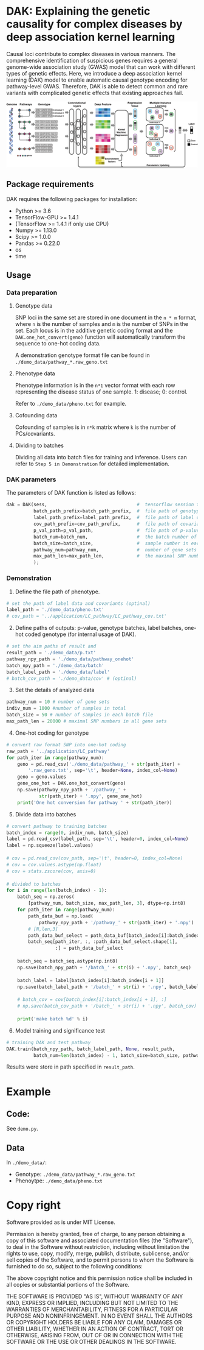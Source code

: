 # DAK: Explaining the genetic causality for complex diseases by deep association kernel learning

Causal loci contribute to complex diseases in various manners. The comprehensive identification of suspicious genes requires a general genome-wide association study (GWAS) model that can work with different types of genetic effects. Here, we introduce a deep association kernel learning (DAK) model to enable automatic causal genotype encoding for pathway-level GWAS. Therefore, DAK is able to detect common and rare variants with complicated genetic effects that existing approaches fail. 

![avatar](./method.png)

## Package requirements

DAK requires the following packages for installation:

- Python >= 3.6
- TensorFlow-GPU >= 1.4.1
- (TensorFlow >= 1.4.1 if only use CPU) 
- Numpy >= 1.13.0
- Scipy >= 1.0.0
- Pandas >= 0.22.0
- os
- time


## Usage

### Data preparation
1. Genotype data

    SNP loci in the same set are stored in one document in the `n * m` format, where `n` is the number of samples and `m` is the number of SNPs in the set. Each locus is in the additive genetic coding format and the `DAK.one_hot_convert(geno)` function will automatically transform the sequence  to one-hot coding data.

    A demonstration genotype format file can be found in `./demo_data/pathway_*.raw_geno.txt`

2. Phenotype data

    Phenotype information is in the `n*1` vector format with each row representing the disease status of one sample. 1: disease; 0: control.

    Refer to  `./demo_data/pheno.txt` for example.

3. Cofounding data

    Cofounding of samples is in `n*k` matrix where `k` is the number of PCs/covariants.  

4. Dividing to batches

    Dividing all data into batch files for training and inference. Users can refer to `Step 5 in Demonstration` for detailed implementation.

### DAK parameters

The parameters of DAK function is listed as follows:

```python
dak = DAK(sess,                                 #  tensorflow session that conducts learning task
          batch_path_prefix=batch_path_prefix,  #  file path of genotype data in batches
          label_path_prefix=label_path_prefix,  #  file path of label data in batches
          cov_path_prefix=cov_path_prefix,      #  file path of covariant data in 
          p_val_path=p_val_path,                #  file path of p-values by DAK
          batch_num=batch_num,                  #  the batch number of the data
          batch_size=batch_size,                #  sample number in each batch file
          pathway_num=pathway_num,              #  number of gene sets
          max_path_len=max_path_len,            #  the maximal SNP number among all gene sets 
          );
```

### Demonstration

1. Define the file path of phenotype.
```python
# set the path of label data and covariants (optinal)
label_path = './demo_data/pheno.txt'
# cov_path = '../application/LC_pathway/LC_pathway_cov.txt'
```

2. Define paths of outputs: p-value, genotype batches, label batches, one-hot coded genotype (for internal usage of DAK).
```python
# set the aim paths of result and
result_path = './demo_data/p.txt'
pathway_npy_path = './demo_data/pathway_onehot'
batch_npy_path = './demo_data/batch'
batch_label_path = './demo_data/label'
# batch_cov_path = './demo_data/cov' # (optinal)
```

3. Set the details of analyzed data
```python
pathway_num = 10 # number of gene sets
indiv_num = 1000 #number of samples in total
batch_size = 50 # number of samples in each batch file
max_path_len = 20000 # maximal SNP numbers in all gene sets
```

4. One-hot coding for genotype
```python
# convert raw format SNP into one-hot coding
raw_path = '../application/LC_pathway'
for path_iter in range(pathway_num):
    geno = pd.read_csv('./demo_data/pathway_' + str(path_iter) + 
        '.raw_geno.txt', sep='\t', header=None, index_col=None)
    geno = geno.values
    gene_one_hot = DAK.one_hot_convert(geno)
    np.save(pathway_npy_path + '/pathway_' +
            str(path_iter) + '.npy', gene_one_hot)
    print('One hot conversion for pathway ' + str(path_iter))
```

5. Divide data into batches
```python
# convert pathway to training batches
batch_index = range(0, indiv_num, batch_size)
label = pd.read_csv(label_path, sep='\t', header=0, index_col=None)
label = np.squeeze(label.values)

# cov = pd.read_csv(cov_path, sep='\t', header=0, index_col=None)
# cov = cov.values.astype(np.float)
# cov = stats.zscore(cov, axis=0)

# divided to batches
for i in range(len(batch_index) - 1):
    batch_seq = np.zeros(
        [pathway_num, batch_size, max_path_len, 3], dtype=np.int8)
    for path_iter in range(pathway_num):
        path_data_buf = np.load(
            pathway_npy_path + '/pathway_' + str(path_iter) + '.npy')
        # [N,len,3]
        path_data_buf_select = path_data_buf[batch_index[i]:batch_index[i + 1], :, :]
        batch_seq[path_iter, :, :path_data_buf_select.shape[1],
                  :] = path_data_buf_select

    batch_seq = batch_seq.astype(np.int8)
    np.save(batch_npy_path + '/batch_' + str(i) + '.npy', batch_seq)

    batch_label = label[batch_index[i]:batch_index[i + 1]]
    np.save(batch_label_path + '/batch_' + str(i) + '.npy', batch_label)

    # batch_cov = cov[batch_index[i]:batch_index[i + 1], :]
    # np.save(batch_cov_path + '/batch_' + str(i) + '.npy', batch_cov)

    print('make batch %d' % i)
```

6. Model training and significance test
```python
# training DAK and test pathway
DAK.train(batch_npy_path, batch_label_path, None, result_path,
          batch_num=len(batch_index) - 1, batch_size=batch_size, pathway_num=pathway_num, max_path_len=max_path_len)
```
Results were store in path specified in `result_path`.

# Example

## Code:
See `demo.py`.

## Data
In `./demo_data/`:

- Genotype: `./demo_data/pathway_*.raw_geno.txt`
- Phenoytpe: `./demo_data/pheno.txt`

# Copy right
Software provided as is under MIT License.

Permission is hereby granted, free of charge, to any person obtaining a copy of this software and associated documentation files (the "Software"), to deal in the Software without restriction, including without limitation the rights to use, copy, modify, merge, publish, distribute, sublicense, and/or sell copies of the Software, and to permit persons to whom the Software is furnished to do so, subject to the following conditions:

The above copyright notice and this permission notice shall be included in all copies or substantial portions of the Software.

THE SOFTWARE IS PROVIDED "AS IS", WITHOUT WARRANTY OF ANY KIND, EXPRESS OR IMPLIED, INCLUDING BUT NOT LIMITED TO THE WARRANTIES OF MERCHANTABILITY, FITNESS FOR A PARTICULAR PURPOSE AND NONINFRINGEMENT. IN NO EVENT SHALL THE AUTHORS OR COPYRIGHT HOLDERS BE LIABLE FOR ANY CLAIM, DAMAGES OR OTHER LIABILITY, WHETHER IN AN ACTION OF CONTRACT, TORT OR OTHERWISE, ARISING FROM, OUT OF OR IN CONNECTION WITH THE SOFTWARE OR THE USE OR OTHER DEALINGS IN THE SOFTWARE.

